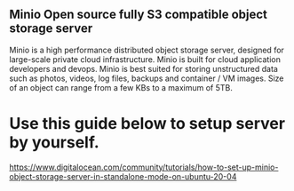 ##  Minio Open source fully S3 compatible object storage server

Minio is a high performance distributed object storage server, designed for large-scale private cloud infrastructure. Minio is built for cloud application developers and devops. Minio is best suited for storing unstructured data such as photos, videos, log files, backups and container / VM images. Size of an object can range from a few KBs to a maximum of 5TB.

# Use this guide below to setup server by yourself.
https://www.digitalocean.com/community/tutorials/how-to-set-up-minio-object-storage-server-in-standalone-mode-on-ubuntu-20-04


